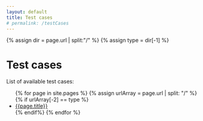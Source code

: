 ```yaml
---
layout: default
title: Test cases
# permalink: /testCases
---
```


<!-- <details>
<summary>Test cases</summary>
<br>
TBF
</details> -->

<!-- Get the current model type -->
{% assign dir = page.url | split:"/" %} 
{% assign type = dir[-1] %}

<!-- Index content -->
<h1>Test cases</h1>
<p>List of available test cases:</p>

<ul>
{% for page in site.pages %}
    {% assign urlArray = page.url | split: "/" %}
    {% if urlArray[-2] == type %}
        <li><a href="{{page.url | relative_url}}">{{page.title}}</a></li>
    {% endif%}
{% endfor %}
</ul>